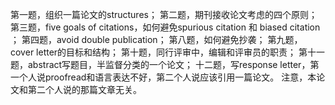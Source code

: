 第一题，组织一篇论文的structures；
第二题，期刊接收论文考虑的四个原则；
第三题，five goals of citations，如何避免spurious citation 和 biased citation ；
第四题，avoid double publication；
第八题，如何避免抄袭；
第九题，cover letter的目标和结构；
第十题，同行评审中，编辑和评审员的职责；
第十一题，abstract写题目，半监督分类的一个论文；
十二题，写response letter，第一个人说proofread和语言表达不好，第二个人说应该引用一篇论文。
注意，本论文和第二个人说的那篇文章无关。
